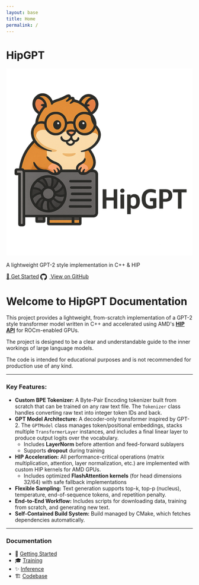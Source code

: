 ```yaml
---
layout: base
title: Home
permalink: /
---
```


<h1 class="sr-only">HipGPT</h1>

<section class="hero">
  <img class="logo" src="/assets/images/hip-hamster.png" alt="HipGPT Logo">
  <p class="tagline">A lightweight GPT-2 style implementation in C++ & HIP</p>
<p class="hero-cta">
  <a class="btn" href="/getting-started/">🚀 Get Started</a>
  <a class="btn secondary" href="https://github.com/aarnetalman/hipgpt" target="_blank">
    <svg xmlns="http://www.w3.org/2000/svg" viewBox="0 0 16 16" width="18" height="18" style="vertical-align: middle; margin-right: 6px;">
      <path fill="currentColor" d="M8 0C3.58 0 0 3.58 0 8c0 3.54 2.29 
      6.53 5.47 7.59.4.07.55-.17.55-.38 
      0-.19-.01-.82-.01-1.49-2.01.37-2.53-.49-2.69-.94-.09-.23-.48-.94-.82-1.13-.28-.15-.68-.52
      -.01-.53.63-.01 1.08.58 1.23.82.72 1.21 1.87.87 
      2.33.66.07-.52.28-.87.51-1.07-1.78-.2-3.64-.89
      -3.64-3.95 0-.87.31-1.59.82-2.15-.08-.2-.36-1.02
      .08-2.12 0 0 .67-.21 2.2.82.64-.18 1.32-.27 
      2-.27.68 0 1.36.09 2 .27 1.53-1.04 
      2.2-.82 2.2-.82.44 1.1.16 1.92.08 
      2.12.51.56.82 1.27.82 2.15 0 3.07-1.87 
      3.75-3.65 3.95.29.25.54.73.54 1.48 
      0 1.07-.01 1.93-.01 2.2 0 .21.15.46.55.38A8.01 
      8.01 0 0 0 16 8c0-4.42-3.58-8-8-8z"/>
    </svg>
    View on GitHub
  </a>
</p>



</section>

# Welcome to HipGPT Documentation

This project provides a lightweight, from-scratch implementation of a GPT-2 style transformer model written in C++ and accelerated using AMD's **[HIP API](https://rocm.docs.amd.com/projects/HIP/en/latest/)** for ROCm-enabled GPUs.  

The project is designed to be a clear and understandable guide to the inner workings of large language models.

The code is intended for educational purposes and is not recommended for production use of any kind. 

--- 

### Key Features:

* **Custom BPE Tokenizer:** A Byte-Pair Encoding tokenizer built from scratch that can be trained on any raw text file. The `Tokenizer` class handles converting raw text into integer token IDs and back.
* **GPT Model Architecture:** A decoder-only transformer inspired by GPT-2. The `GPTModel` class manages token/positional embeddings, stacks multiple `TransformerLayer` instances, and includes a final linear layer to produce output logits over the vocabulary.  
  * Includes **LayerNorm** before attention and feed-forward sublayers  
  * Supports **dropout** during training  
* **HIP Acceleration:** All performance-critical operations (matrix multiplication, attention, layer normalization, etc.) are implemented with custom HIP kernels for AMD GPUs.  
  * Includes optimized **FlashAttention kernels** (for head dimensions 32/64) with safe fallback implementations  
* **Flexible Sampling:** Text generation supports top-k, top-p (nucleus), temperature, end-of-sequence tokens, and repetition penalty.  
* **End-to-End Workflow:** Includes scripts for downloading data, training from scratch, and generating new text.  
* **Self-Contained Build System:** Build managed by CMake, which fetches dependencies automatically.

---

### Documentation

- 🚀 [Getting Started](/getting-started/)  
- 🎓 [Training](/training/)  
- ✨ [Inference](/inference/)  
- 🏗 [Codebase](/codebase/)  

